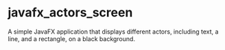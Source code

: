 # javafx_actors_screen
A simple JavaFX application that displays different actors, including text, a line, and a rectangle, on a black background.

